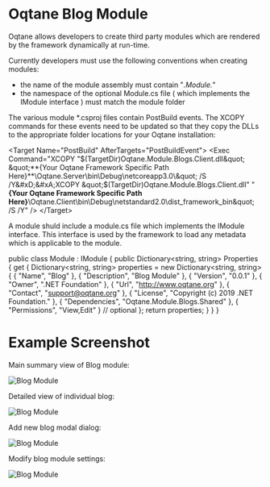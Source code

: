 # Oqtane Blog Module

Oqtane allows developers to create third party modules which are rendered by the framework dynamically at run-time.

Currently developers must use the following conventions when creating modules:

- the name of the module assembly must contain "*.Module.*" 
- the namespace of the optional Module.cs file ( which implements the IModule interface ) must match the module folder

The various module *.csproj files contain PostBuild events. The XCOPY commands for these events need to be updated so that they copy the DLLs to the appropriate folder locations for your Oqtane installation:

  \<Target Name="PostBuild" AfterTargets="PostBuildEvent">
    \<Exec Command="XCOPY &quot;$(TargetDir)Oqtane.Module.Blogs.Client.dll&quot; &quot;**{Your Oqtane Framework Specific Path Here}**\Oqtane.Server\bin\Debug\netcoreapp3.0\&quot; /S /Y&#xD;&#xA;XCOPY &quot;$(TargetDir)Oqtane.Module.Blogs.Client.dll&quot; &quot;**{Your Oqtane Framework Specific Path Here}**\Oqtane.Client\bin\Debug\netstandard2.0\dist\_framework\_bin\&quot; /S /Y" />
  \</Target>

A module shuld include a module.cs file which implements the IModule interface. This interface is used by the framework to load any metadata which is applicable to the module.

   public class Module : IModule
   {
        public Dictionary<string, string> Properties
        {
            get
            {
                Dictionary<string, string> properties = new Dictionary<string, string>
                {
                    { "Name", "Blog" },
                    { "Description", "Blog Module" },
                    { "Version", "0.0.1" },
                    { "Owner", ".NET Foundation" },
                    { "Url", "http://www.oqtane.org" },
                    { "Contact", "support@oqtane.org" },
                    { "License", "Copyright (c) 2019 .NET Foundation." },
                    { "Dependencies", "Oqtane.Module.Blogs.Shared" },
                    { "Permissions", "View,Edit" } // optional
                };
                return properties;
            }
        }
    }


# Example Screenshot

Main summary view of Blog module:

![Blog Module](https://github.com/oqtane/oqtane.module.blogs/blob/master/screenshot1.png?raw=true "Blog Module")

Detailed view of individual blog:

![Blog Module](https://github.com/oqtane/oqtane.module.blogs/blob/master/screenshot2.png?raw=true "Blog Module")

Add new blog modal dialog:

![Blog Module](https://github.com/oqtane/oqtane.module.blogs/blob/master/screenshot3.png?raw=true "Blog Module")

Modify blog module settings:

![Blog Module](https://github.com/oqtane/oqtane.module.blogs/blob/master/screenshot4.png?raw=true "Blog Module")

